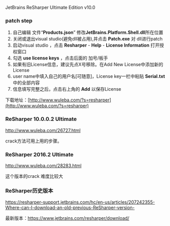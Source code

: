 JetBrains ReSharper Ultimate Edition v10.0

### patch step

1. 自己编辑 文件“**Products.json**” 修改**JetBrains.Platform.Shell.dll**所在位置
2. 关闭或退出visual studio(避免dll被占用),并点击 **Patch.exe**  对 dll进行patch
3. 启动visual studio ，点击 **Resharper** - **Help** -  **License Information** 打开授权窗口
4. 勾选 **use license keys** ，点击后面的 加号/板手 
5. 如果有旧License信息，建议先点X号移除。在Add New License中添加新的License
6. user name中填入自己的用户名[可随意]，License key一栏中粘贴 **Serial.txt** 中的全部内容
7. 信息填写完整之后，点击右上角的 **Add** 以保存License


下载地址：[http://www.wuleba.com/?s=resharper](http://www.wuleba.com/?s=resharper)

### ReSharper 10.0.0.2 Ultimate

http://www.wuleba.com/26727.html

crack方法可用上用的步骤。

### ReSharper 2016.2 Ultimate 

http://www.wuleba.com/28283.html

这个版本的crack 难度比较大



### ReSharper历史版本

https://resharper-support.jetbrains.com/hc/en-us/articles/207242355-Where-can-I-download-an-old-previous-ReSharper-version-

最新版本：https://www.jetbrains.com/resharper/download/